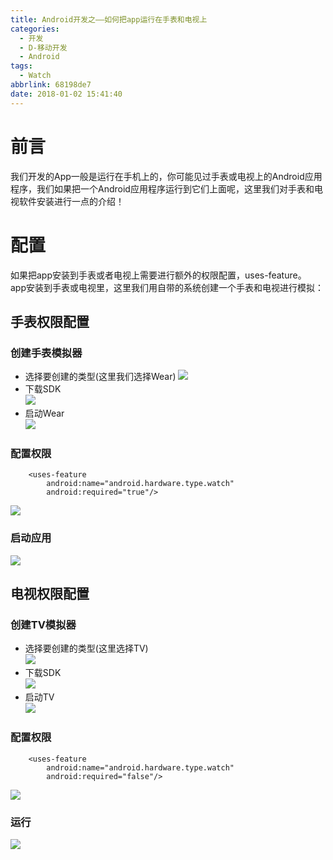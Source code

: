 ```yaml
---
title: Android开发之——如何把app运行在手表和电视上
categories:
  - 开发
  - D-移动开发
  - Android
tags:
  - Watch
abbrlink: 68198de7
date: 2018-01-02 15:41:40
---
```

# 前言
我们开发的App一般是运行在手机上的，你可能见过手表或电视上的Android应用程序，我们如果把一个Android应用程序运行到它们上面呢，这里我们对手表和电视软件安装进行一点的介绍！  
<!--more-->
  
# 配置  
如果把app安装到手表或者电视上需要进行额外的权限配置，uses-feature。    
app安装到手表或电视里，这里我们用自带的系统创建一个手表和电视进行模拟：  

## 手表权限配置
### 创建手表模拟器 
- 选择要创建的类型(这里我们选择Wear) 
![][1]
- 下载SDK   
![][2]
- 启动Wear  
![][3]
### 配置权限

		<uses-feature
        	android:name="android.hardware.type.watch"
        	android:required="true"/>  

![][4]
### 启动应用  
![][5]
## 电视权限配置  
### 创建TV模拟器
- 选择要创建的类型(这里选择TV)   
![][6]
- 下载SDK   
![][7]   
- 启动TV   
![][8]   
### 配置权限  

		<uses-feature
        	android:name="android.hardware.type.watch"
        	android:required="false"/>
![][9]
### 运行 
![][10]






[1]: https://fastly.jsdelivr.net/gh/PGzxc/CDN@master/blog-image/hardware-chose.png
[2]: https://fastly.jsdelivr.net/gh/PGzxc/CDN@master/blog-image/wear-download.png
[3]: https://fastly.jsdelivr.net/gh/PGzxc/CDN@master/blog-image/wear-start.png
[4]: https://fastly.jsdelivr.net/gh/PGzxc/CDN@master/blog-image/wear-config.png
[5]: https://fastly.jsdelivr.net/gh/PGzxc/CDN@master/blog-image/wear-git.gif
[6]: https://fastly.jsdelivr.net/gh/PGzxc/CDN@master/blog-image/TV-chose.png
[7]: https://fastly.jsdelivr.net/gh/PGzxc/CDN@master/blog-image/tv-download.png
[8]: https://fastly.jsdelivr.net/gh/PGzxc/CDN@master/blog-image/tv-start.png
[9]: https://fastly.jsdelivr.net/gh/PGzxc/CDN@master/blog-image/tv-config.png
[10]: https://fastly.jsdelivr.net/gh/PGzxc/CDN@master/blog-image/tv-gif.gif
